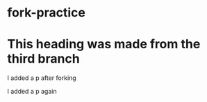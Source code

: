 # fork-practice

<h1>This heading was made from the third branch</h1>
<div>
  <p>I added a p after forking</p>
</div>
<div>
  <p>I added a p again</p>
</div>

